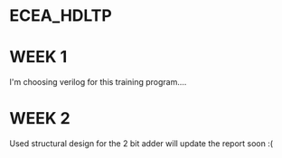 # ECEA_HDLTP


# WEEK 1
I'm choosing verilog for this training program....



# WEEK 2
Used structural design for the 2 bit adder
will update the report soon :(



